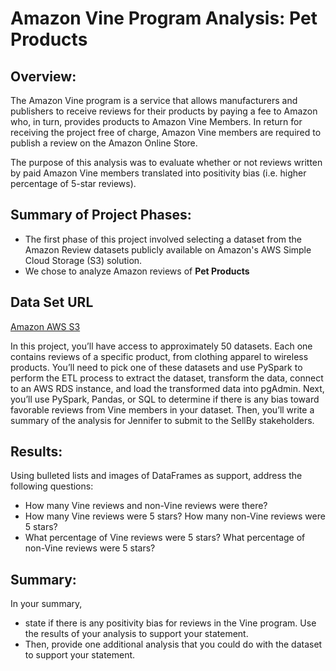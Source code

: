 # Amazon Vine Program Analysis: Pet Products


## Overview: 

The Amazon Vine program is a service that allows manufacturers and publishers to receive reviews for their products by paying a fee to Amazon who, in turn, provides products to Amazon Vine Members. In return for receiving the project free of charge, Amazon Vine members are required to publish a review on the Amazon Online Store. 

The purpose of this analysis was to evaluate whether or not reviews written by paid Amazon Vine members translated into positivity bias (i.e. higher percentage of 5-star reviews). 

## Summary of Project Phases: 

- The first phase of this project involved selecting a dataset from the Amazon Review datasets publicly available on Amazon's AWS Simple Cloud Storage (S3) solution. 
- We chose to analyze Amazon reviews of **Pet Products**

## Data Set URL
[Amazon AWS S3](https://s3.amazonaws.com/amazon-reviews-pds/tsv/amazon_reviews_us_Pet_Products_v1_00.tsv.gz)

In this project, you’ll have access to approximately 50 datasets. Each one contains reviews of a specific product, from clothing apparel to wireless products. You’ll need to pick one of these datasets and use PySpark to perform the ETL process to extract the dataset, transform the data, connect to an AWS RDS instance, and load the transformed data into pgAdmin. Next, you’ll use PySpark, Pandas, or SQL to determine if there is any bias toward favorable reviews from Vine members in your dataset. Then, you’ll write a summary of the analysis for Jennifer to submit to the SellBy stakeholders.




## Results: 

Using bulleted lists and images of DataFrames as support, address the following questions:

- How many Vine reviews and non-Vine reviews were there?
- How many Vine reviews were 5 stars? How many non-Vine reviews were 5 stars?
- What percentage of Vine reviews were 5 stars? What percentage of non-Vine reviews were 5 stars?

## Summary: 

In your summary, 
- state if there is any positivity bias for reviews in the Vine program. Use the results of your analysis to support your statement. 
- Then, provide one additional analysis that you could do with the dataset to support your statement.
